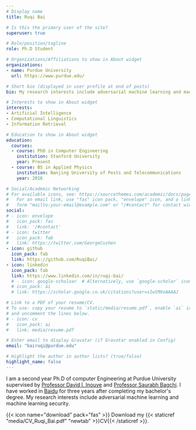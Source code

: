 ```yaml
---
# Display name
title: Ruqi Bai

# Is this the primary user of the site?
superuser: true

# Role/position/tagline
role: Ph.D Student

# Organizations/Affiliations to show in About widget
organizations:
- name: Purdue University
  url: https://www.purdue.edu/

# Short bio (displayed in user profile at end of posts)
bio: My research interests include adversarial machine learning and machine learning security. 

# Interests to show in About widget
interests:
- Artificial Intelligence
- Computational Linguistics
- Information Retrieval

# Education to show in About widget
education:
  courses:
  - course: PhD in Computer Engineering
    institution: Stanford University
    year: Present
  - course: BS in Applied Physics
    institution: Nanjing University of Posts and Telecommunications
    year: 2016

# Social/Academic Networking
# For available icons, see: https://sourcethemes.com/academic/docs/page-builder/#icons
#   For an email link, use "fas" icon pack, "envelope" icon, and a link in the
#   form "mailto:your-email@example.com" or "/#contact" for contact widget.
social:
# - icon: envelope
#   icon_pack: fas
#   link: '/#contact'
# - icon: twitter
#   icon_pack: fab
#   link: https://twitter.com/GeorgeCushen
- icon: github
  icon_pack: fab
  link: https://github.com/RuqiBai/
- icon: linkedin
  icon_pack: fab
  link: https://www.linkedin.com/in/ruqi-bai/
  # - icon: google-scholoar  # Alternatively, use `google-scholar` icon from `ai` icon pack
  # icon_pack: ai
  # link: https://scholar.google.co.uk/citations?user=sIwtMXoAAAAJ

# Link to a PDF of your resume/CV.
# To use: copy your resume to `static/media/resume.pdf`, enable `ai` icons in `params.toml`, 
# and uncomment the lines below.
# - icon: cv
#   icon_pack: ai
#   link: media/resume.pdf

# Enter email to display Gravatar (if Gravatar enabled in Config)
email: "bairuqi@purdue.edu"

# Highlight the author in author lists? (true/false)
highlight_name: false
---
```


I am a second year Ph.D of computer Engineering at Purdue University supervised by <a href="https://www.davidinouye.com/">Professor David I. Inouye</a> and <a href="https://engineering.purdue.edu/~sbagchi/">Professor Saurabh Bagchi</a>. I have worked in <a href="https://ir.baidu.com/">Baidu</a> for three years after completing my bachelor's degree. My research interests include adversarial machine learning and machine learning security. 



{{< icon name="download" pack="fas" >}} Download my {{< staticref "media/CV_Ruqi_Bai.pdf" "newtab" >}}CV{{< /staticref >}}.
